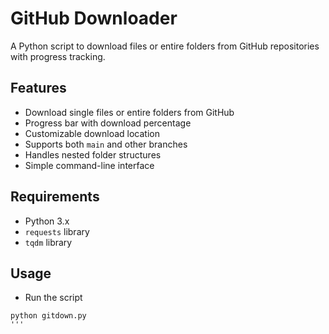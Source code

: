# GitHub Downloader

A Python script to download files or entire folders from GitHub repositories with progress tracking.

## Features

- Download single files or entire folders from GitHub
- Progress bar with download percentage
- Customizable download location
- Supports both `main` and other branches
- Handles nested folder structures
- Simple command-line interface

## Requirements

- Python 3.x
- `requests` library
- `tqdm` library

## Usage

- Run the script
```
python gitdown.py
'''
